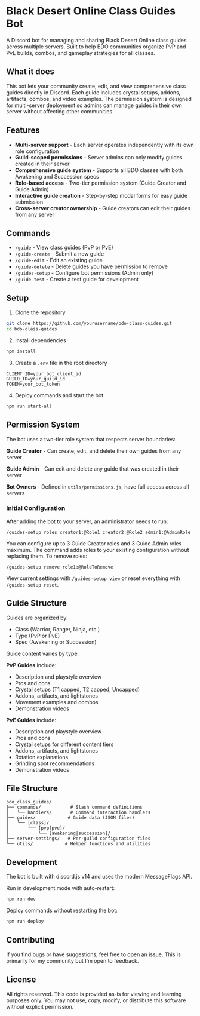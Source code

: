 # Black Desert Online Class Guides Bot

A Discord bot for managing and sharing Black Desert Online class guides across multiple servers. Built to help BDO communities organize PvP and PvE builds, combos, and gameplay strategies for all classes.

## What it does

This bot lets your community create, edit, and view comprehensive class guides directly in Discord. Each guide includes crystal setups, addons, artifacts, combos, and video examples. The permission system is designed for multi-server deployment so admins can manage guides in their own server without affecting other communities.

## Features

- **Multi-server support** - Each server operates independently with its own role configuration
- **Guild-scoped permissions** - Server admins can only modify guides created in their server
- **Comprehensive guide system** - Supports all BDO classes with both Awakening and Succession specs
- **Role-based access** - Two-tier permission system (Guide Creator and Guide Admin)
- **Interactive guide creation** - Step-by-step modal forms for easy guide submission
- **Cross-server creator ownership** - Guide creators can edit their guides from any server

## Commands

- `/guide` - View class guides (PvP or PvE)
- `/guide-create` - Submit a new guide
- `/guide-edit` - Edit an existing guide
- `/guide-delete` - Delete guides you have permission to remove
- `/guides-setup` - Configure bot permissions (Admin only)
- `/guide-test` - Create a test guide for development

## Setup

1. Clone the repository
```bash
git clone https://github.com/yourusername/bdo-class-guides.git
cd bdo-class-guides
```

2. Install dependencies
```bash
npm install
```

3. Create a `.env` file in the root directory
```env
CLIENT_ID=your_bot_client_id
GUILD_ID=your_guild_id
TOKEN=your_bot_token
```

4. Deploy commands and start the bot
```bash
npm run start-all
```

## Permission System

The bot uses a two-tier role system that respects server boundaries:

**Guide Creator** - Can create, edit, and delete their own guides from any server

**Guide Admin** - Can edit and delete any guide that was created in their server

**Bot Owners** - Defined in `utils/permissions.js`, have full access across all servers

### Initial Configuration

After adding the bot to your server, an administrator needs to run:

```
/guides-setup roles creator1:@Role1 creator2:@Role2 admin1:@AdminRole
```

You can configure up to 3 Guide Creator roles and 3 Guide Admin roles maximum. The command adds roles to your existing configuration without replacing them. To remove roles:

```
/guides-setup remove role1:@RoleToRemove
```

View current settings with `/guides-setup view` or reset everything with `/guides-setup reset`.

## Guide Structure

Guides are organized by:
- Class (Warrior, Ranger, Ninja, etc.)
- Type (PvP or PvE)
- Spec (Awakening or Succession)

Guide content varies by type:

**PvP Guides** include:
- Description and playstyle overview
- Pros and cons
- Crystal setups (T1 capped, T2 capped, Uncapped)
- Addons, artifacts, and lightstones
- Movement examples and combos
- Demonstration videos

**PvE Guides** include:
- Description and playstyle overview
- Pros and cons
- Crystal setups for different content tiers
- Addons, artifacts, and lightstones
- Rotation explanations
- Grinding spot recommendations
- Demonstration videos

## File Structure

```
bdo_class_guides/
├── commands/           # Slash command definitions
│   └── handlers/       # Command interaction handlers
├── guides/            # Guide data (JSON files)
│   └── [class]/
│       └── [pvp|pve]/
│           └── [awakening|succession]/
├── server-settings/   # Per-guild configuration files
└── utils/            # Helper functions and utilities
```

## Development

The bot is built with discord.js v14 and uses the modern MessageFlags API.

Run in development mode with auto-restart:
```bash
npm run dev
```

Deploy commands without restarting the bot:
```bash
npm run deploy
```

## Contributing

If you find bugs or have suggestions, feel free to open an issue. This is primarily for my community but I'm open to feedback.

## License

All rights reserved. This code is provided as-is for viewing and learning purposes only. You may not use, copy, modify, or distribute this software without explicit permission.
